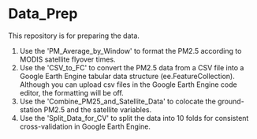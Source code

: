 # Data_Prep
This repository is for preparing the data.
1) Use the 'PM_Average_by_Window' to format the PM2.5 according to MODIS satellite flyover times.
2) Use the 'CSV_to_FC' to convert the PM2.5 data from a CSV file into a Google Earth Engine tabular data structure (ee.FeatureCollection). Although you can upload csv files in the Google Earth Engine code editor, the formatting will be off.
3) Use the 'Combine_PM25_and_Satellite_Data' to colocate the ground-station PM2.5 and the satellite variables.
4) Use the 'Split_Data_for_CV' to split the data into 10 folds for consistent cross-validation in Google Earth Engine.
